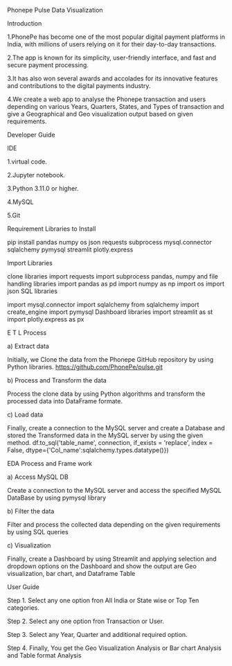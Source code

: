 Phonepe Pulse Data Visualization

Introduction

1.PhonePe has become one of the most popular digital payment platforms in India, with millions of users relying on it for their day-to-day transactions. 

2.The app is known for its simplicity, user-friendly interface, and fast and secure payment processing. 

3.It has also won several awards and accolades for its innovative features and contributions to the digital payments industry.

4.We create a web app to analyse the Phonepe transaction and users depending on various Years, Quarters, States, and Types of transaction and give a Geographical and Geo visualization output based on given requirements.

Developer Guide

IDE 

1.virtual code.

2.Jupyter notebook.

3.Python 3.11.0 or higher.

4.MySQL

5.Git

Requirement Libraries to Install

pip install 
pandas 
numpy 
os 
json 
requests 
subprocess 
mysql.connector 
sqlalchemy 
pymysql 
streamlit 
plotly.express


Import Libraries

clone libraries
import requests
import subprocess
pandas, numpy and file handling libraries
import pandas as pd
import numpy as np
import os
import json
SQL libraries

import mysql.connector
import sqlalchemy
from sqlalchemy import create_engine
import pymysql
Dashboard libraries
import streamlit as st
import plotly.express as px

E T L Process

a) Extract data

Initially, we Clone the data from the Phonepe GitHub repository by using Python libraries. https://github.com/PhonePe/pulse.git

b) Process and Transform the data

Process the clone data by using Python algorithms and transform the processed data into DataFrame formate.

c) Load data

Finally, create a connection to the MySQL server and create a Database and stored the Transformed data in the MySQL server by using the given method. df.to_sql('table_name', connection, if_exists = 'replace', index = False, dtype={'Col_name':sqlalchemy.types.datatype()})

EDA Process and Frame work

a) Access MySQL DB

Create a connection to the MySQL server and access the specified MySQL DataBase by using pymysql library

b) Filter the data

Filter and process the collected data depending on the given requirements by using SQL queries

c) Visualization

Finally, create a Dashboard by using Streamlit and applying selection and dropdown options on the Dashboard and show the output are Geo visualization, bar chart, and Dataframe Table

User Guide

Step 1.
Select any one option fron All India or State wise or Top Ten categories.

Step 2.
Select any one option fron Transaction or User.

Step 3.
Select any Year, Quarter and additional required option.

Step 4.
Finally, You get the Geo Visualization Analysis or Bar chart Analysis and Table format Analysis
